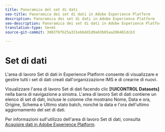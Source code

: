 ```yaml
---
title: Panoramica del set di dati
seo-title: Panoramica dei set di dati in Adobe Experience Platform
description: Panoramica dei set di dati in Adobe Experience Platform
seo-description: Panoramica dei set di dati in Adobe Experience Platform
translation-type: tm+mt
source-git-commit: 3083f6fb25a331eb6dd1d9a63b65aa206481dcb3

---
```



# Set di dati

L&#39;area di lavoro Set di dati in Experience Platform consente di visualizzare e gestire tutti i set di dati creati dall&#39;organizzazione IMS e di crearne di nuovi.

Visualizzare l&#39;area di lavoro Set di dati facendo clic **[!UICONTROL Datasets]** nella barra di navigazione a sinistra. L&#39;area di lavoro Set di dati contiene un elenco di set di dati, incluse le colonne che mostrano Nome, Data e ora, Origine, Schema e Ultimo stato batch, nonché la data e l&#39;ora dell&#39;ultimo aggiornamento del set di dati.

Per informazioni sull&#39;utilizzo dell&#39;area di lavoro Set di dati, consulta [Acquisire dati in Adobe Experience Platform](https://www.adobe.io/apis/experienceplatform/home/tutorials/alltutorials.html#!api-specification/markdown/narrative/tutorials/data_ingestion_tutorial/data_ingestion_tutorial.md).
